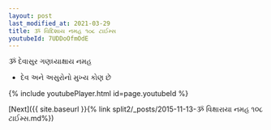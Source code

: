 ```yaml
---
layout: post
last_modified_at: 2021-03-29
title: ૐ વિદિશાય નમહ ૧૦૮ ટાઈમ્સ
youtubeId: 7UDDoOfmOdE
---
```

 
 
 ૐ દેવાસુર ગણધ્યાક્ષાય નમહ  
 
 -  દેવ અને અસુરોનો મુખ્ય કોણ છે 
 
  
 
  
 
 
 
 
 
 


{% include youtubePlayer.html id=page.youtubeId %}
 
[Next]({{ site.baseurl }}{% link  split2/_posts/2015-11-13-ૐ વિક્ષારાયા નમહ  ૧૦૮ ટાઈમ્સ.md%})
 
